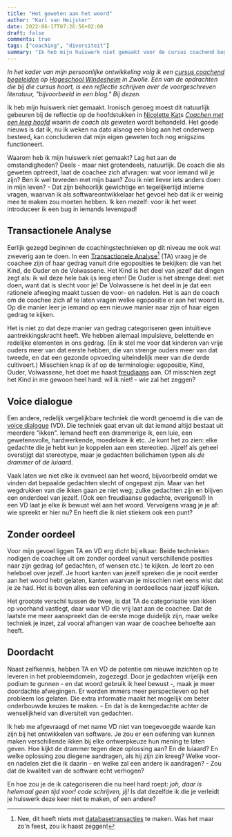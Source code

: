 ```yaml
---
title: "Het geweten aan het woord"
author: "Karl van Heijster"
date: 2022-06-17T07:26:56+02:00
draft: false
comments: true
tags: ["coaching", "diversiteit"]
summary: "Ik heb mijn huiswerk niet gemaakt voor de cursus coachend begeleiden. Ironisch genoeg moest dit natuurlijk gebeuren bij de reflectie op de hoofdstukken in Nicolette Kats *Coachen met een leeg hoofd* waarin *de coach als geweten* wordt behandeld. Het goede nieuws is dat ik, nu ik weken na dato alsnog een blog aan het onderwerp besteed, kan concluderen dat mijn eigen geweten toch nog enigszins functioneert."
---
```


*In het kader van mijn persoonlijke ontwikkeling volg ik een [cursus coachend begeleiden](https://www.windesheim.nl/opleidingen/deeltijd/cursus/basiscursus-coachen-en-coachend-begeleiden) op [Hogeschool Windesheim](https://www.windesheim.nl/) in Zwolle. Eén van de opdrachten die bij die cursus hoort, is een reflectie schrijven over de voorgeschreven literatuur, "bijvoorbeeld in een blog." Bij dezen.*


Ik heb mijn huiswerk niet gemaakt. Ironisch genoeg moest dit natuurlijk gebeuren bij de reflectie op de hoofdstukken in [Nicolette Kat](https://katconsult.nl/)s [*Coachen met een leeg hoofd*](https://www.vanduurenmedia.nl/EAN/9789089650023/Coachen_met_een_leeg_hoofd) waarin *de coach als geweten* wordt behandeld. Het goede nieuws is dat ik, nu ik weken na dato alsnog een blog aan het onderwerp besteed, kan concluderen dat mijn eigen geweten toch nog enigszins functioneert.


Waarom heb ik mijn huiswerk niet gemaakt? Lag het aan de omstandigheden? Deels - maar niet grotendeels, natuurlijk. De coach die als geweten optreedt, laat de coachee zich afvragen: wat voor iemand wil je zijn? Ben ik wel tevreden met mijn baan? Zou ik niet liever iets anders doen in mijn leven? - Dat zijn behoorlijk gewichtige en tegelijkertijd intieme vragen, waarvan ik als softwareontwikkelaar het gevoel heb dat ik er weinig mee te maken zou moeten hebben. Ik ken mezelf: voor ik het weet introduceer ik een bug in iemands levenspad!


## Transactionele Analyse


Eerlijk gezegd beginnen de coachingstechnieken op dit niveau me ook wat zweverig aan te doen. In een [Transactionele Analyse](https://nl.wikipedia.org/wiki/Transactionele_analyse)[^1] (TA) vraag je de coachee zijn of haar gedrag vanuit drie egoposities te bekijken: die van het Kind, de Ouder en de Volwassene. Het Kind is het deel van jezelf dat dingen zegt als: ik wil deze hele bak ijs leeg eten! De Ouder is het strenge deel: niet doen, want dat is slecht voor je! De Volwassene is het deel in je dat een rationele afweging maakt tussen de voor- en nadelen. Het is aan de coach om de coachee zich af te laten vragen welke egopositie er aan het woord is. Op die manier leer je iemand op een nieuwe manier naar zijn of haar eigen gedrag te kijken.


Het is niet zo dat deze manier van gedrag categoriseren geen intuïtieve aantrekkingskracht heeft. We hebben allemaal impulsieve, belettende en redelijke elementen in ons gedrag. (En ik stel me voor dat kinderen van vrije ouders meer van dat eerste hebben, die van strenge ouders meer van dat tweede, en dat een gezonde opvoeding uiteindelijk meer van die derde cultiveert.) Misschien knap ik af op de terminologie: egopositie, Kind, Ouder, Volwassene, het doet me haast [freudiaans](https://nl.wikipedia.org/wiki/Sigmund_Freud) aan. Of misschien zegt het Kind in me gewoon heel hard: wil ik niet! - wie zal het zeggen? 


## Voice dialogue


Een andere, redelijk vergelijkbare techniek die wordt genoemd is die van de [voice dialogue](http://voicedialogueworld.com/nl/voice-dialogue/what-is-voice-dialogue-2/) (VD). Die techniek gaat ervan uit dat iemand altijd bestaat uit meerdere "ikken". Iemand heeft een drammerige ik, een luie, een gewetensvolle, hardwerkende, moedeloze ik etc. Je kunt het zo zien: elke gedachte die je hebt kun je koppelen aan een stereotiep. Jijzelf als geheel overstijgt dat stereotype, maar je gedachten belichamen typen als *de drammer* of *de luiaard*.


Vaak laten we niet elke ik evenveel aan het woord, bijvoorbeeld omdat we vinden dat bepaalde gedachten slecht of ongepast zijn. Maar van het wegdrukken van die ikken gaan ze niet weg; zulke gedachten zijn en blijven een onderdeel van jezelf. (Ook een freudiaanse gedachte, overigens!) In een VD laat je elke ik bewust wél aan het woord. Vervolgens vraag je je af: wie spreekt er hier nu? En heeft die ik niet stiekem ook een punt?


## Zonder oordeel


Voor mijn gevoel liggen TA en VD erg dicht bij elkaar. Beide technieken nodigen de coachee uit om zonder oordeel vanuit verschillende posities naar zijn gedrag (of gedachten, of wensen etc.) te kijken. Je leert zo een heleboel over jezelf. Je hoort kanten van jezelf spreken die je nooit eerder aan het woord hebt gelaten, kanten waarvan je misschien niet eens wist dat je ze had. Het is boven alles een oefening in oordeelloos naar jezelf kijken.


Het grootste verschil tussen de twee, is dat TA de categorisatie van ikken op voorhand vastlegt, daar waar VD die vrij laat aan de coachee. Dat de laatste me meer aanspreekt dan de eerste moge duidelijk zijn, maar welke techniek je inzet, zal vooral afhangen van waar de coachee behoefte aan heeft.


## Doordacht


Naast zelfkennis, hebben TA en VD de potentie om nieuwe inzichten op te leveren in het probleemdomein, zogezegd. Door je gedachten vrijelijk een podium te gunnen - en dat woord gebruik ik heel bewust -, maak je meer doordachte afwegingen. Er worden immers meer perspectieven op het probleem los gelaten. Die extra informatie maakt het mogelijk om beter onderbouwde keuzes te maken. - En dat is de kerngedachte achter de wenselijkheid van diversiteit van gedachten.


Ik heb me afgevraagd of met name VD niet van toegevoegde waarde kan zijn bij het ontwikkelen van software. Je zou er een oefening van kunnen maken verschillende ikken bij elke ontwerpkeuze hun mening te laten geven. Hoe kijkt de drammer tegen deze oplossing aan? En de luiaard? En welke oplossing zou diegene aandragen, als hij zijn zin kreeg? Welke voor- en nadelen ziet die ik daarin - en welke zal een andere ik aandragen? - Zou dat de kwaliteit van de software echt verhogen?


En hoe zou je de ik categoriseren die nu heel hard roept: *joh, daar is helemaal geen tijd voor! code schrijven, jij!* Is dat dezelfde ik die je verleidt je huiswerk deze keer niet te maken, of een andere?


[^1]: Nee, dit heeft niets met [databasetransacties](https://en.wikipedia.org/wiki/Database_transaction) te maken. Was het maar zo'n feest, zou ik haast zeggen!
